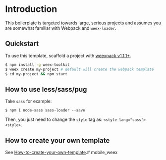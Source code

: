 # Introduction

This boilerplate is targeted towards large, serious projects and assumes you are somewhat familiar with Webpack and `weex-loader`. 

## Quickstart

To use this template, scaffold a project with [weexpack v1.1.1+](https://github.com/weexteam/weex-pack).

``` bash
$ npm install -g weex-toolkit
$ weex create my-project # default will create the webpack template
$ cd my-project && npm start
```

## How to use less/sass/pug

Take `sass` for example:

```
$ npm i node-sass sass-loader --save
```

Then, you just need to change the `style` tag as: `<style lang="sass"><style>`.

## How to create your own template

See [How-to-create-your-own-template](https://github.com/weex-templates/How-to-create-your-own-template).# mobile_weex
